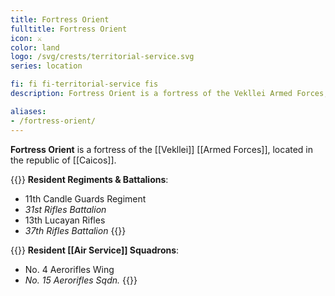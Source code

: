```yaml
---
title: Fortress Orient
fulltitle: Fortress Orient
icon: ⚔️
color: land
logo: /svg/crests/territorial-service.svg
series: location

fi: fi fi-territorial-service fis
description: Fortress Orient is a fortress of the Vekllei Armed Forces, located in the republic of Caicos.

aliases:
- /fortress-orient/
---
```

**Fortress Orient** is a fortress of the [[Vekllei]] [[Armed Forces]], located in the republic of [[Caicos]].

{{<note table>}}
**Resident Regiments & Battalions**:

* 11th Candle Guards Regiment
* *31st Rifles Battalion*
* 13th Lucayan Rifles
* *37th Rifles Battalion*
{{</note>}}

{{<note table>}}
**Resident [[Air Service]] Squadrons**:

* No. 4 Aerorifles Wing
* *No. 15 Aerorifles Sqdn.*
{{</note>}}

